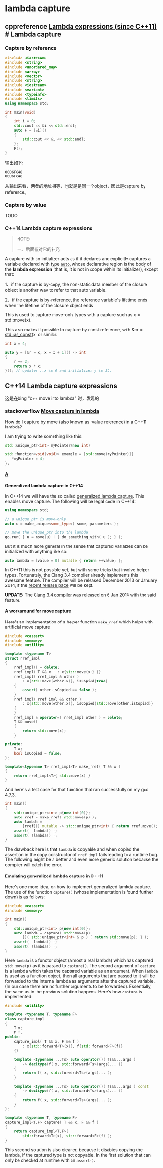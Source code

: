 # lambda capture



## cppreference [Lambda expressions (since C++11)](https://en.cppreference.com/w/cpp/language/lambda) # Lambda capture



### Capture by reference



```C++
#include <iostream>
#include <string>
#include <unordered_map>
#include <array>
#include <vector>
#include <string>
#include <iostream>
#include <variant>
#include <typeinfo>
#include <limits>
using namespace std;

int main(void)
{
    int i = 0;
    std::cout << &i << std::endl;
    auto F = [&i]()
    {
        std::cout << &i << std::endl;
    };
    F();
}
```

输出如下:

```
00D6F848
00D6F848
```

从输出来看，两者的地址相等，也就是是同一个object，因此是capture by reference。

### Capture by value

TODO

### C++14 Lambda capture expressions

> NOTE:
>
> 一、后面有对它的补充

A capture with an initializer acts as if it declares and explicitly captures a variable declared with type [`auto`](https://en.cppreference.com/w/cpp/language/auto), whose declarative region is the body of the **lambda expression** (that is, it is not in scope within its initializer), except that:

1、if the capture is by-copy, the non-static data member of the closure object is another way to refer to that auto variable.

2、if the capture is by-reference, the reference variable's lifetime ends when the lifetime of the closure object ends

This is used to capture move-only types with a capture such as x = std::move(x).

This also makes it possible to capture by const reference, with &cr = [std::as_const](http://en.cppreference.com/w/cpp/utility/as_const)(x) or similar.

```c++
int x = 4;
 
auto y = [&r = x, x = x + 1]() -> int
{
    r += 2;
    return x * x;
}(); // updates ::x to 6 and initializes y to 25.
```



## C++14 Lambda capture expressions



这是在bing "c++ move into lambda" 时，发现的

### stackoverflow [Move capture in lambda](https://stackoverflow.com/questions/8640393/move-capture-in-lambda)

How do I capture by move (also known as rvalue reference) in a C++11 lambda?

I am trying to write something like this:

```cpp
std::unique_ptr<int> myPointer(new int);

std::function<void(void)> example = [std::move(myPointer)]{
   *myPointer = 4;
};
```

#### [A](https://stackoverflow.com/a/20669290)



#### Generalized lambda capture in C++14

In C++14 we will have the so called [generalized lambda capture](http://en.wikipedia.org/wiki/C%2B%2B14#Lambda_capture_expressions). This enables move capture. The following will be legal code in C++14:

```cpp
using namespace std;

// a unique_ptr is move-only
auto u = make_unique<some_type>( some, parameters );  

// move the unique_ptr into the lambda
go.run( [ u = move(u) ] { do_something_with( u ); } ); 
```

But it is much more general in the sense that captured variables can be initialized with anything like so:

```cpp
auto lambda = [value = 0] mutable { return ++value; };
```

In C++11 this is not possible yet, but with some tricks that involve helper types. Fortunately, the Clang 3.4 compiler already implements this awesome feature. The compiler will be released December 2013 or January 2014, if the [recent release pace](http://llvm.org/releases/) will be kept.

**UPDATE:** The [Clang 3.4 compiler](http://llvm.org/releases/3.4/tools/clang/docs/ReleaseNotes.html) was released on 6 Jan 2014 with the said feature.

#### A workaround for move capture

Here's an implementation of a helper function `make_rref` which helps with artificial move capture

```cpp
#include <cassert>
#include <memory>
#include <utility>

template <typename T>
struct rref_impl
{
    rref_impl() = delete;
    rref_impl( T && x ) : x{std::move(x)} {}
    rref_impl( rref_impl & other )
        : x{std::move(other.x)}, isCopied{true}
    {
        assert( other.isCopied == false );
    }
    rref_impl( rref_impl && other )
        : x{std::move(other.x)}, isCopied{std::move(other.isCopied)}
    {
    }
    rref_impl & operator=( rref_impl other ) = delete;
    T && move()
    {
        return std::move(x);
    }

private:
    T x;
    bool isCopied = false;
};

template<typename T> rref_impl<T> make_rref( T && x )
{
    return rref_impl<T>{ std::move(x) };
}
```

And here's a test case for that function that ran successfully on my gcc 4.7.3.

```cpp
int main()
{
    std::unique_ptr<int> p{new int(0)};
    auto rref = make_rref( std::move(p) );
    auto lambda =
        [rref]() mutable -> std::unique_ptr<int> { return rref.move(); };
    assert(  lambda() );
    assert( !lambda() );
}
```

The drawback here is that `lambda` is copyable and when copied the assertion in the copy constructor of `rref_impl` fails leading to a runtime bug. The following might be a better and even more generic solution because the compiler will catch the error.

#### Emulating generalized lambda capture in C++11

Here's one more idea, on how to implement generalized lambda capture. The use of the function `capture()` (whose implementation is found further down) is as follows:

```cpp
#include <cassert>
#include <memory>

int main()
{
    std::unique_ptr<int> p{new int(0)};
    auto lambda = capture( std::move(p),
        []( std::unique_ptr<int> & p ) { return std::move(p); } );
    assert(  lambda() );
    assert( !lambda() );
}
```

Here `lambda` is a functor object (almost a real lambda) which has captured `std::move(p)` as it is passed to `capture()`. The second argument of `capture` is a lambda which takes the captured variable as an argument. When `lambda` is used as a function object, then all arguments that are passed to it will be forwarded to the internal lambda as arguments after the captured variable. (In our case there are no further arguments to be forwarded). Essentially, the same as in the previous solution happens. Here's how `capture` is implemented:

```cpp
#include <utility>

template <typename T, typename F>
class capture_impl
{
    T x;
    F f;
public:
    capture_impl( T && x, F && f )
        : x{std::forward<T>(x)}, f{std::forward<F>(f)}
    {}

    template <typename ...Ts> auto operator()( Ts&&...args )
        -> decltype(f( x, std::forward<Ts>(args)... ))
    {
        return f( x, std::forward<Ts>(args)... );
    }

    template <typename ...Ts> auto operator()( Ts&&...args ) const
        -> decltype(f( x, std::forward<Ts>(args)... ))
    {
        return f( x, std::forward<Ts>(args)... );
    }
};

template <typename T, typename F>
capture_impl<T,F> capture( T && x, F && f )
{
    return capture_impl<T,F>(
        std::forward<T>(x), std::forward<F>(f) );
}
```

This second solution is also cleaner, because it disables copying the lambda, if the captured type is not copyable. In the first solution that can only be checked at runtime with an `assert()`.

